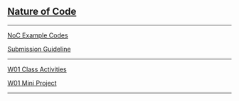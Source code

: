 <h2><a href="/">Nature of Code</a></h2>

<!-- Spring 2025 <br>
IMA, NYU Shanghai -->

---

[NoC Example Codes](pages/example-codes.md)

[Submission Guideline](pages/submission-guideline.md)

---

[W01 Class Activities](w01/class.md)

[W01 Mini Project](w01/project.md)

---
